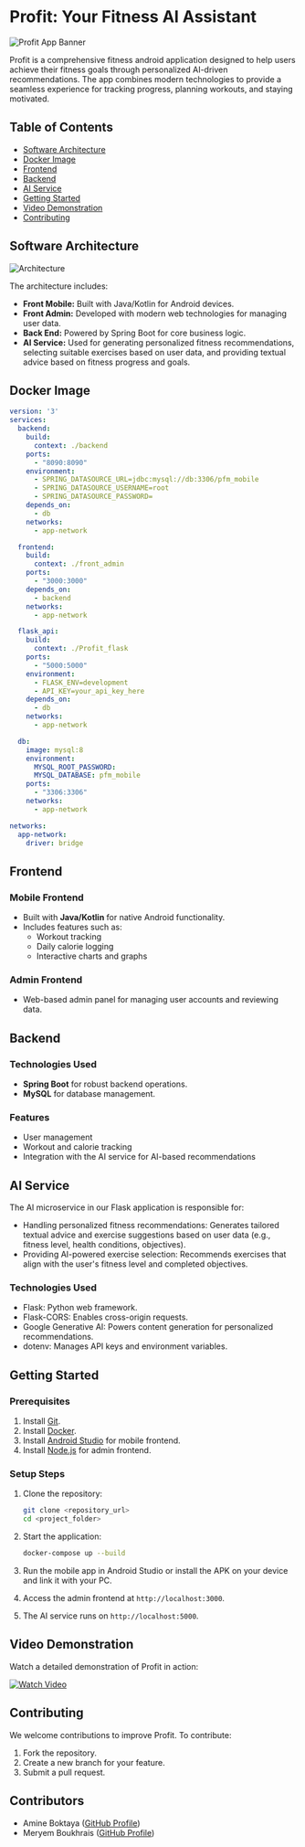 # Profit: Your Fitness AI Assistant

![Profit App Banner](https://example.com/profit_banner.jpg)

Profit is a comprehensive fitness android application designed to help users achieve their fitness goals through personalized AI-driven recommendations. The app combines modern technologies to provide a seamless experience for tracking progress, planning workouts, and staying motivated.

## Table of Contents

- [Software Architecture](#software-architecture)
- [Docker Image](#docker-image)
- [Frontend](#frontend)
- [Backend](#backend)
- [AI Service](#ai-service)
- [Getting Started](#getting-started)
- [Video Demonstration](#video-demonstration)
- [Contributing](#contributing)

## Software Architecture

![Architecture](https://github.com/user-attachments/assets/ea9ff612-d759-40b8-8cc6-659e3ea35ac3)

The architecture includes:
- **Front Mobile:** Built with Java/Kotlin for Android devices.
- **Front Admin:** Developed with modern web technologies for managing user data.
- **Back End:** Powered by Spring Boot for core business logic.
- **AI Service:** Used for generating personalized fitness recommendations, selecting suitable exercises based on user data, and providing textual advice based on fitness progress and goals.

## Docker Image

```yaml
version: '3'
services:
  backend:
    build:
      context: ./backend
    ports:
      - "8090:8090"
    environment:
      - SPRING_DATASOURCE_URL=jdbc:mysql://db:3306/pfm_mobile
      - SPRING_DATASOURCE_USERNAME=root
      - SPRING_DATASOURCE_PASSWORD=
    depends_on:
      - db
    networks:
      - app-network

  frontend:
    build:
      context: ./front_admin
    ports:
      - "3000:3000"
    depends_on:
      - backend
    networks:
      - app-network

  flask_api:
    build:
      context: ./Profit_flask
    ports:
      - "5000:5000"
    environment:
      - FLASK_ENV=development
      - API_KEY=your_api_key_here
    depends_on:
      - db
    networks:
      - app-network

  db:
    image: mysql:8
    environment:
      MYSQL_ROOT_PASSWORD: 
      MYSQL_DATABASE: pfm_mobile
    ports:
      - "3306:3306"
    networks:
      - app-network

networks:
  app-network:
    driver: bridge

```

## Frontend

### Mobile Frontend

- Built with **Java/Kotlin** for native Android functionality.
- Includes features such as:
  - Workout tracking
  - Daily calorie logging
  - Interactive charts and graphs

### Admin Frontend

- Web-based admin panel for managing user accounts and reviewing data.

## Backend

### Technologies Used

- **Spring Boot** for robust backend operations.
- **MySQL** for database management.

### Features

- User management
- Workout and calorie tracking
- Integration with the AI service for AI-based recommendations

## AI Service
The AI microservice in our Flask application is responsible for:

- Handling personalized fitness recommendations: Generates tailored textual advice and exercise suggestions based on user data (e.g., fitness level, health conditions, objectives).
- Providing AI-powered exercise selection: Recommends exercises that align with the user's fitness level and completed objectives.
### Technologies Used
- Flask: Python web framework.
- Flask-CORS: Enables cross-origin requests.
- Google Generative AI: Powers content generation for personalized recommendations.
- dotenv: Manages API keys and environment variables.

## Getting Started

### Prerequisites

1. Install [Git](https://git-scm.com/).
2. Install [Docker](https://www.docker.com/).
3. Install [Android Studio](https://developer.android.com/studio) for mobile frontend.
4. Install [Node.js](https://nodejs.org/) for admin frontend.

### Setup Steps

1. Clone the repository:
   ```bash
   git clone <repository_url>
   cd <project_folder>
   ```

2. Start the application:
   ```bash
   docker-compose up --build
   ```

3. Run the mobile app in Android Studio or install the APK on your device and link it with your PC.

4. Access the admin frontend at `http://localhost:3000`.

5. The AI service runs on `http://localhost:5000`.

## Video Demonstration

Watch a detailed demonstration of Profit in action:

[![Watch Video](https://example.com/video_thumbnail.jpg)](https://example.com/demo_video)

## Contributing

We welcome contributions to improve Profit. To contribute:

1. Fork the repository.
2. Create a new branch for your feature.
3. Submit a pull request.

## Contributors

- Amine Boktaya ([GitHub Profile](https://github.com/BoktayaAmine))
- Meryem Boukhrais ([GitHub Profile](https://github.com/Bou-Mery))
